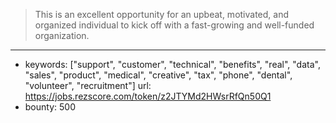 >This is an excellent opportunity for an upbeat, motivated, and organized individual to kick off with a fast-growing and well-funded organization. 
------
- keywords: ["support", "customer", "technical", "benefits", "real", "data", "sales", "product", "medical", "creative", "tax", "phone", "dental", "volunteer", "recruitment"]
url: https://jobs.rezscore.com/token/z2JTYMd2HWsrRfQn50Q1
- bounty: 500
